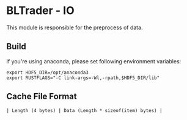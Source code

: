 # BLTrader - IO

This module is responsible for the preprocess of data.

## Build

If you're using anaconda, please set following environment variables:

```
export HDF5_DIR=/opt/anaconda3
export RUSTFLAGS="-C link-args=-Wl,-rpath,$HDF5_DIR/lib"
```

## Cache File Format

```
| Length (4 bytes) | Data (Length * sizeof(item) bytes) |
```
